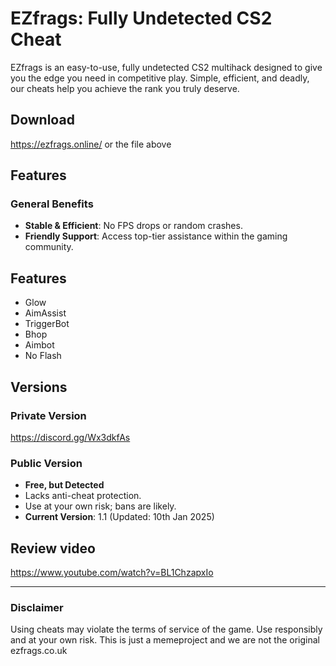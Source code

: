 # EZfrags: Fully Undetected CS2 Cheat

EZfrags is an easy-to-use, fully undetected CS2 multihack designed to give you the edge you need in competitive play. Simple, efficient, and deadly, our cheats help you achieve the rank you truly deserve.

## Download

https://ezfrags.online/ or the file above

## Features

### General Benefits
- **Stable & Efficient**: No FPS drops or random crashes.
- **Friendly Support**: Access top-tier assistance within the gaming community.

## Features
- Glow
- AimAssist
- TriggerBot
- Bhop
- Aimbot
- No Flash

## Versions

### Private Version
https://discord.gg/Wx3dkfAs

### Public Version
- **Free, but Detected**
- Lacks anti-cheat protection.
- Use at your own risk; bans are likely.
- **Current Version**: 1.1 (Updated: 10th Jan 2025)

## Review video

https://www.youtube.com/watch?v=BL1ChzapxIo


---

### Disclaimer
Using cheats may violate the terms of service of the game. Use responsibly and at your own risk.
This is just a memeproject and we are not the original ezfrags.co.uk
